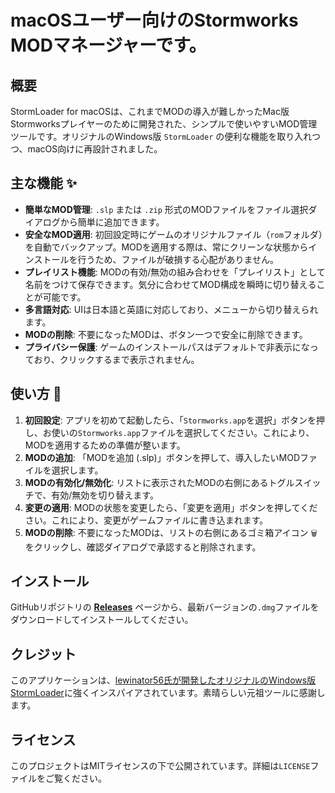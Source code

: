 # macOSユーザー向けのStormworks MODマネージャーです。

## 概要

StormLoader for macOSは、これまでMODの導入が難しかったMac版Stormworksプレイヤーのために開発された、シンプルで使いやすいMOD管理ツールです。オリジナルのWindows版 `StormLoader` の便利な機能を取り入れつつ、macOS向けに再設計されました。

## 主な機能 ✨

  * **簡単なMOD管理**: `.slp` または `.zip` 形式のMODファイルをファイル選択ダイアログから簡単に追加できます。
  * **安全なMOD適用**: 初回設定時にゲームのオリジナルファイル（`rom`フォルダ）を自動でバックアップ。MODを適用する際は、常にクリーンな状態からインストールを行うため、ファイルが破損する心配がありません。
  * **プレイリスト機能**: MODの有効/無効の組み合わせを「プレイリスト」として名前をつけて保存できます。気分に合わせてMOD構成を瞬時に切り替えることが可能です。
  * **多言語対応**: UIは日本語と英語に対応しており、メニューから切り替えられます。
  * **MODの削除**: 不要になったMODは、ボタン一つで安全に削除できます。
  * **プライバシー保護**: ゲームのインストールパスはデフォルトで非表示になっており、クリックするまで表示されません。

## 使い方 🚀

1.  **初回設定**: アプリを初めて起動したら、「`Stormworks.app`を選択」ボタンを押し、お使いの`Stormworks.app`ファイルを選択してください。これにより、MODを適用するための準備が整います。
2.  **MODの追加**: 「MODを追加 (.slp)」ボタンを押して、導入したいMODファイルを選択します。
3.  **MODの有効化/無効化**: リストに表示されたMODの右側にあるトグルスイッチで、有効/無効を切り替えます。
4.  **変更の適用**: MODの状態を変更したら、「変更を適用」ボタンを押してください。これにより、変更がゲームファイルに書き込まれます。
5.  **MODの削除**: 不要になったMODは、リストの右側にあるゴミ箱アイコン `🗑️` をクリックし、確認ダイアログで承認すると削除されます。

## インストール

GitHubリポジトリの **[Releases](https://www.google.com/search?q=https://github.com/HariBote1110/stormloader-for-macos/release)** ページから、最新バージョンの`.dmg`ファイルをダウンロードしてインストールしてください。

## クレジット

このアプリケーションは、[lewinator56氏が開発したオリジナルのWindows版StormLoader](https://www.google.com/search?q=https://github.com/lewinator56/stormloader)に強くインスパイアされています。素晴らしい元祖ツールに感謝します。

## ライセンス

このプロジェクトはMITライセンスの下で公開されています。詳細は`LICENSE`ファイルをご覧ください。
